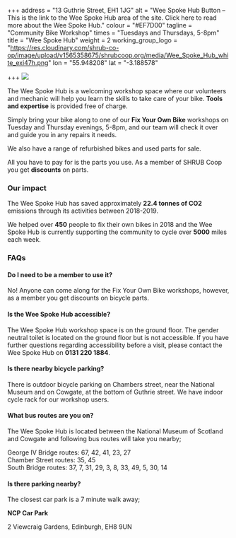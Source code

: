 +++
address = "13 Guthrie Street, EH1 1JG"
alt = "Wee Spoke Hub Button – This is the link to the Wee Spoke Hub area of the site. Click here to read more about the Wee Spoke Hub."
colour = "#EF7D00"
tagline = "Community Bike Workshop"
times = "Tuesdays and Thursdays, 5-8pm"
title = "Wee Spoke Hub"
weight = 2
working_group_logo = "https://res.cloudinary.com/shrub-co-op/image/upload/v1565358675/shrubcoop.org/media/Wee_Spoke_Hub_white_exi47h.png"
lon = "55.948208"
lat = "-3.188578"

+++
![](https://res.cloudinary.com/shrub-co-op/image/upload/v1565365008/shrubcoop.org/media/wee_spoke_hub_web_ahajzs.png)

The Wee Spoke Hub is a welcoming workshop space where our volunteers and mechanic will help you learn the skills to take care of your bike. **Tools and expertise** is provided free of charge.

Simply bring your bike along to one of our **Fix Your Own Bike** workshops on Tuesday and Thursday evenings, 5-8pm, and our team will check it over and guide you in any repairs it needs.

We also have a range of refurbished bikes and used parts for sale.

All you have to pay for is the parts you use. As a member of SHRUB Coop you get **discounts** on parts.

### **Our impact**

The Wee Spoke Hub has saved approximately **22.4 tonnes of CO2** emissions through its activities between 2018-2019.

We helped over **450** people to fix their own bikes in 2018 and the Wee Spoke Hub is currently supporting the community to cycle over **5000** miles each week.

### **FAQs**

#### Do I need to be a member to use it?

No! Anyone can come along for the Fix Your Own Bike workshops, however, as a member you get discounts on bicycle parts.

#### Is the Wee Spoke Hub accessible?

The Wee Spoke Hub workshop space is on the ground floor. The gender neutral toilet is located on the ground floor but is not accessible. If you have further questions regarding accessibility before a visit, please contact the Wee Spoke Hub on **0131 220 1884**.

#### Is there nearby bicycle parking?

There is outdoor bicycle parking on Chambers street, near the National Museum and on Cowgate, at the bottom of Guthrie street. We have indoor cycle rack for our workshop users.

#### What bus routes are you on?

The Wee Spoke Hub is located between the National Museum of Scotland and Cowgate and following bus routes will take you nearby;

George IV Bridge routes: 67, 42, 41, 23, 27  
Chamber Street routes: 35, 45  
South Bridge routes: 37, 7, 31, 29, 3, 8, 33, 49, 5, 30, 14

#### Is there parking nearby?

The closest car park is a 7 minute walk away;

**NCP Car Park**

2 Viewcraig Gardens, Edinburgh, EH8 9UN
